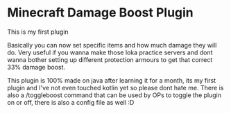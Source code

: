 # Minecraft Damage Boost Plugin
This is my first plugin

Basically you can now set specific items and how much damage they will do. 
Very useful if you wanna make those loka practice servers and dont wanna bother setting up different protection armours to get that correct 33% damage boost.



This plugin is 100% made on java after learning it for a month, its my first plugin and I've not even touched kotlin yet so please dont hate me.
There is also a /toggleboost command that can be used by OPs to toggle the plugin on or off, there is also a config file as well :D
